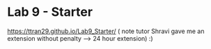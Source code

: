 # Lab 9 - Starter
https://ttran29.github.io/Lab9_Starter/
( note tutor Shravi gave me an extension without penalty --> 24 hour extension) :) 

